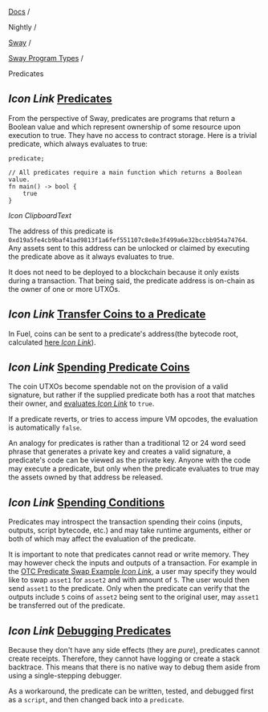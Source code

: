 [Docs](https://docs.fuel.network/) /

Nightly  /

[Sway](https://docs.fuel.network/docs/nightly/sway/) /

[Sway Program Types](https://docs.fuel.network/docs/nightly/sway/sway-program-types/) /

Predicates

## _Icon Link_ [Predicates](https://docs.fuel.network/docs/nightly/sway/sway-program-types/predicates/\#predicates)

From the perspective of Sway, predicates are programs that return a Boolean value and which represent ownership of some resource upon execution to true. They have no access to contract storage. Here is a trivial predicate, which always evaluates to true:

```fuel_Box fuel_Box-idXKMmm-css
predicate;

// All predicates require a main function which returns a Boolean value.
fn main() -> bool {
    true
}
```

_Icon ClipboardText_

The address of this predicate is `0xd19a5fe4cb9baf41ad9813f1a6fef551107c8e8e3f499a6e32bccbb954a74764`. Any assets sent to this address can be unlocked or claimed by executing the predicate above as it always evaluates to true.

It does not need to be deployed to a blockchain because it only exists during a transaction. That being said, the predicate address is on-chain as the owner of one or more UTXOs.

## _Icon Link_ [Transfer Coins to a Predicate](https://docs.fuel.network/docs/nightly/sway/sway-program-types/predicates/\#transfer-coins-to-a-predicate)

In Fuel, coins can be sent to a predicate's address(the bytecode root, calculated [here _Icon Link_](https://github.com/FuelLabs/fuel-specs/blob/master/src/identifiers/predicate-id.md)).

## _Icon Link_ [Spending Predicate Coins](https://docs.fuel.network/docs/nightly/sway/sway-program-types/predicates/\#spending-predicate-coins)

The coin UTXOs become spendable not on the provision of a valid signature, but rather if the supplied predicate both has a root that matches their owner, and [evaluates _Icon Link_](https://github.com/FuelLabs/fuel-specs/blob/master/src/fuel-vm/index.md#predicate-verification) to `true`.

If a predicate reverts, or tries to access impure VM opcodes, the evaluation is automatically `false`.

An analogy for predicates is rather than a traditional 12 or 24 word seed phrase that generates a private key and creates a valid signature, a predicate's code can be viewed as the private key. Anyone with the code may execute a predicate, but only when the predicate evaluates to true may the assets owned by that address be released.

## _Icon Link_ [Spending Conditions](https://docs.fuel.network/docs/nightly/sway/sway-program-types/predicates/\#spending-conditions)

Predicates may introspect the transaction spending their coins (inputs, outputs, script bytecode, etc.) and may take runtime arguments, either or both of which may affect the evaluation of the predicate.

It is important to note that predicates cannot read or write memory. They may however check the inputs and outputs of a transaction. For example in the [OTC Predicate Swap Example _Icon Link_](https://github.com/FuelLabs/sway-applications/tree/master/OTC-swap-predicate), a user may specify they would like to swap `asset1` for `asset2` and with amount of `5`. The user would then send `asset1` to the predicate. Only when the predicate can verify that the outputs include `5` coins of `asset2` being sent to the original user, may `asset1` be transferred out of the predicate.

## _Icon Link_ [Debugging Predicates](https://docs.fuel.network/docs/nightly/sway/sway-program-types/predicates/\#debugging-predicates)

Because they don't have any side effects (they are _pure_), predicates cannot create receipts. Therefore, they cannot have logging or create a stack backtrace. This means that there is no native way to debug them aside from using a single-stepping debugger.

As a workaround, the predicate can be written, tested, and debugged first as a `script`, and then changed back into a `predicate`.